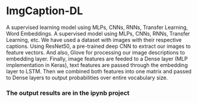 # ImgCaption-DL
A supervised learning model using MLPs, CNNs, RNNs, Transfer Learning, Word Embeddings.
A supervised model using MLPs, CNNs, RNNs, Transfer Learning, etc. We have used a dataset with images with their respective captions. Using ResNet50, a pre-trained deep CNN to extract our images to feature vectors. And also, Glove for processing our image descriptions to embedding layer. Finally, image features are feeded to a Dense layer (MLP implementation in Keras), text features are passed through the embedding layer to LSTM. Then we combined both features into one matrix and passed to Dense layers to output probabilities over entire vocabulary size.

### The output results are in the ipynb project

